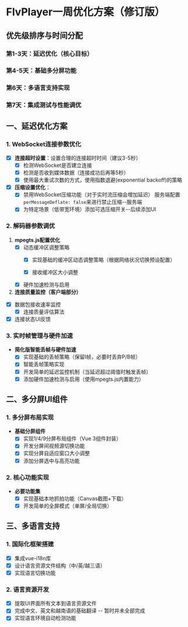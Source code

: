 # FlvPlayer一周优化方案（修订版）

## 优先级排序与时间分配

### 第1-3天：延迟优化（核心目标）
### 第4-5天：基础多分屏功能
### 第6天：多语言支持实现
### 第7天：集成测试与性能调优

## 一、延迟优化方案

### 1. WebSocket连接参数优化

- [x] **连接超时设置**：设置合理的连接超时时间（建议3-5秒）
  - [x] 检测WebSocket是否建立连接
  - [x] 检测是否收到媒体数据（连接成功后再等5秒）
  - [x] 使用最大重试次数的方式，使用指数退避(exponential backoff)的策略
- [x] **压缩设置优化**：
  - [x] 禁用WebSocket压缩功能（对于实时流压缩会增加延迟） 服务端配置`perMessageDeflate: false`来进行禁止压缩--服务端
  - [x] 为特定场景（低带宽环境）添加可选压缩开关--后续添加UI

### 2. 解码器参数调优

1. **mpegts.js配置优化**
   - [x] 动态缓冲区调整策略
     - [x] 实现基础的缓冲区动态调整策略（根据网络状况切换预设配置）

     - [x] 接收缓冲区大小调整

   - [x] 硬件加速检测与启用
3. **连接质量监控（客户端部分）**
- [x] 数据包接收速率监控
   - [x] 连接质量评估算法
- [x] 连接状态UI反馈

### 3. 实时帧管理与硬件加速
- **简化版智能丢帧与硬件加速**
  - [x] 实现基础的丢帧策略（保留I帧，必要时丢弃P/B帧）
  - [x] 智能丢帧策略实现
  - [x] 开发简单的延迟监控机制（当延迟超过阈值时触发丢帧）
  - [x] 添加硬件加速检测与启用（使用mpegts.js内置能力）

## 二、多分屏UI组件

### 1. 多分屏布局实现
- **基础分屏组件**
  - [x] 实现1/4/9分屏布局组件（Vue 3组件封装）
  - [x] 开发分屏间视频源切换功能
  - [x] 实现分屏自适应窗口大小调整
  - [x] 添加分屏选中与高亮功能

### 2. 核心功能实现
- **必要功能集**
  - [x] 实现基础本地抓拍功能（Canvas截图+下载）
  - [x] 开发简单的全屏模式（单屏/全局切换）

## 三、多语言支持

### 1. 国际化框架搭建
- [x] 集成vue-i18n库
- [x] 设计语言资源文件结构（中/英/越三语）
- [x] 实现语言切换功能

### 2. 语言资源开发
- [x] 提取UI界面所有文本到语言资源文件
- [x] 完成中文、英文和越南语的基础翻译 -- 暂时并未全部完成
- [x] 实现语言环境自动检测功能
